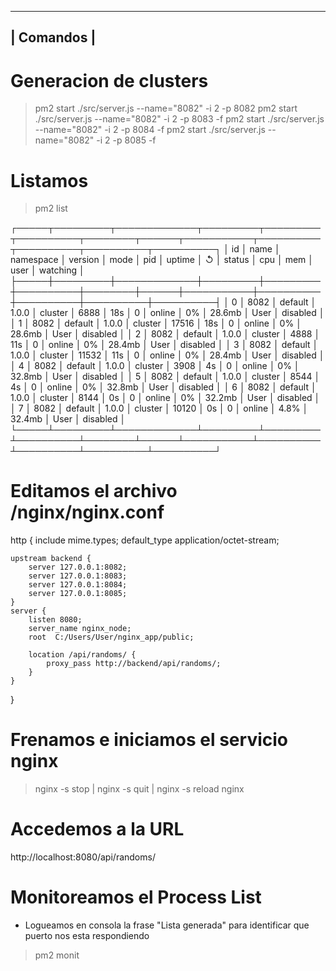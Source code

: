 ----------
| Comandos |
 ----------

# Generacion de clusters

> pm2 start ./src/server.js --name="8082" -i 2 -p 8082
> pm2 start ./src/server.js --name="8082" -i 2 -p 8083 -f
> pm2 start ./src/server.js --name="8082" -i 2 -p 8084 -f
> pm2 start ./src/server.js --name="8082" -i 2 -p 8085 -f

# Listamos

> pm2 list

┌─────┬─────────┬─────────────┬─────────┬─────────┬──────────┬────────┬──────┬───────────┬──────────┬──────────┬──────────┬──────────┐
│ id  │ name    │ namespace   │ version │ mode    │ pid      │ uptime │ ↺    │ status    │ cpu      │ mem      │ user     │ watching │
├─────┼─────────┼─────────────┼─────────┼─────────┼──────────┼────────┼──────┼───────────┼──────────┼──────────┼──────────┼──────────┤
│ 0   │ 8082    │ default     │ 1.0.0   │ cluster │ 6888     │ 18s    │ 0    │ online    │ 0%       │ 28.6mb   │ User     │ disabled │
│ 1   │ 8082    │ default     │ 1.0.0   │ cluster │ 17516    │ 18s    │ 0    │ online    │ 0%       │ 28.6mb   │ User     │ disabled │
│ 2   │ 8082    │ default     │ 1.0.0   │ cluster │ 4888     │ 11s    │ 0    │ online    │ 0%       │ 28.4mb   │ User     │ disabled │
│ 3   │ 8082    │ default     │ 1.0.0   │ cluster │ 11532    │ 11s    │ 0    │ online    │ 0%       │ 28.4mb   │ User     │ disabled │
│ 4   │ 8082    │ default     │ 1.0.0   │ cluster │ 3908     │ 4s     │ 0    │ online    │ 0%       │ 32.8mb   │ User     │ disabled │
│ 5   │ 8082    │ default     │ 1.0.0   │ cluster │ 8544     │ 4s     │ 0    │ online    │ 0%       │ 32.8mb   │ User     │ disabled │
│ 6   │ 8082    │ default     │ 1.0.0   │ cluster │ 8144     │ 0s     │ 0    │ online    │ 0%       │ 32.2mb   │ User     │ disabled │
│ 7   │ 8082    │ default     │ 1.0.0   │ cluster │ 10120    │ 0s     │ 0    │ online    │ 4.8%     │ 32.4mb   │ User     │ disabled │
└─────┴─────────┴─────────────┴─────────┴─────────┴──────────┴────────┴──────┴───────────┴──────────┴──────────┴──────────┴──────────┘

# Editamos el archivo /nginx/nginx.conf

http {
	include       mime.types;
    default_type  application/octet-stream;

    upstream backend {
        server 127.0.0.1:8082;
        server 127.0.0.1:8083;
        server 127.0.0.1:8084;
        server 127.0.0.1:8085;
    }
    server {
        listen 8080;
		server_name nginx_node;
		root  C:/Users/User/nginx_app/public;
		
        location /api/randoms/ {
            proxy_pass http://backend/api/randoms/;
        }
    }

}

# Frenamos e iniciamos el servicio nginx

> nginx -s stop | nginx -s quit | nginx -s reload
> nginx

# Accedemos a la URL

http://localhost:8080/api/randoms/

# Monitoreamos el Process List

- Logueamos en consola la frase "Lista generada" para identificar que puerto nos esta respondiendo

> pm2 monit
